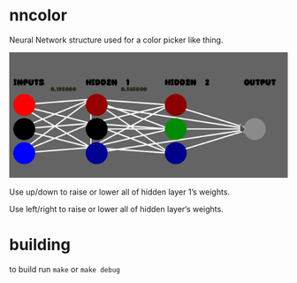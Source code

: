 # nncolor
Neural Network structure used for a color picker like thing. 

![example screenshot](https://github.com/ColleagueRiley/NNcolor/blob/main/screenshot.png?raw=true)

Use up/down to raise or lower all of hidden layer 1’s weights.

Use left/right to raise or lower all of hidden layer‘s weights.

# building
to build run `make` or `make debug`